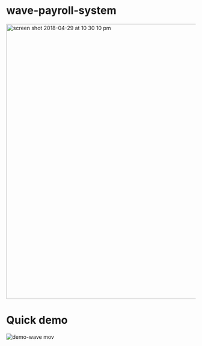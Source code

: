# wave-payroll-system

<img width="730" alt="screen shot 2018-04-29 at 10 30 10 pm" src="https://user-images.githubusercontent.com/7086220/39658848-e0637960-4fe9-11e8-81e4-edefa9a1cc4b.png">

# Quick demo 

![demo-wave mov](https://user-images.githubusercontent.com/7086220/39659564-dbe7f726-4ff8-11e8-8a29-15e9b428bb46.gif)

